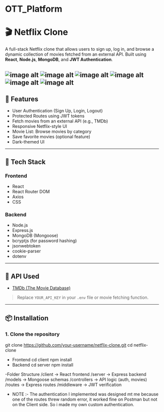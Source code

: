 # OTT_Platform
# 🎬 Netflix Clone

A full-stack Netflix clone that allows users to sign up, log in, and browse a dynamic collection of movies fetched from an external API. Built using **React**, **Node.js**, **MongoDB**, and **JWT Authentication**.

![image alt](https://github.com/KetanPatil-dev/OTT_Platform/blob/df487cf464a0ed259f0fcb1352316f59db456730/Images/Screenshot%202025-04-04%20at%202.01.57%E2%80%AFPM.png)
![image alt](https://github.com/KetanPatil-dev/OTT_Platform/blob/bcaa16730af2e1456ff369aa090fa15033342e76/Images/Screenshot%202025-04-04%20at%202.04.00%E2%80%AFPM.png)
![image alt](https://github.com/KetanPatil-dev/OTT_Platform/blob/f8c1596c58ea20ab7f6a03ff5a42cdb19e4bba1f/Images/Screenshot%202025-04-04%20at%202.05.01%E2%80%AFPM.png)
![image alt](https://github.com/KetanPatil-dev/OTT_Platform/blob/ae11c7b7bef3940c0b4032756be03f966dd89eff/Images/Screenshot%202025-04-05%20at%2011.08.51%E2%80%AFPM.png)
![image alt](https://github.com/KetanPatil-dev/OTT_Platform/blob/eb1f33436198658ace7911bc8e909702178f9770/Images/Screenshot%202025-04-06%20at%209.45.27%E2%80%AFPM.png)
![image alt](https://github.com/KetanPatil-dev/OTT_Platform/blob/e785ecf8896193903a5194b802b9592202d6cedc/Images/Screenshot%202025-04-06%20at%209.45.46%E2%80%AFPM.png)
---
 
## 🚀 Features

- User Authentication (Sign Up, Login, Logout)
- Protected Routes using JWT tokens
- Fetch movies from an external API (e.g., TMDb)
- Responsive Netflix-style UI
- Movie List: Browse movies by category
- Save favorite movies (optional feature)
- Dark-themed UI

---

## 🧰 Tech Stack

### Frontend
- React
- React Router DOM
- Axios
- CSS 

### Backend
- Node.js
- Express.js
- MongoDB (Mongoose)
- bcryptjs (for password hashing)
- jsonwebtoken
- cookie-parser
- dotenv

---

## 🔑 API Used

- [TMDb (The Movie Database)](https://www.themoviedb.org/documentation/api)  
> Replace `YOUR_API_KEY` in your `.env` file or movie fetching function.

---

## 📦 Installation

### 1. Clone the repository

git clone https://github.com/your-username/netflix-clone.git
cd netflix-clone
- Frontend
cd client
npm install
- Backend
  cd server
npm install

-Folder Structure
/client         → React frontend
/server         → Express backend
/models         → Mongoose schemas
/controllers    → API logic (auth, movies)
/routes         → Express routes
/middleware     → JWT verification
- NOTE :- The authentication I implemented was designed mt me because one of the routes threw random error, it worked fine on Postman but not on the Client side.
  So i made my own custom authentication.
